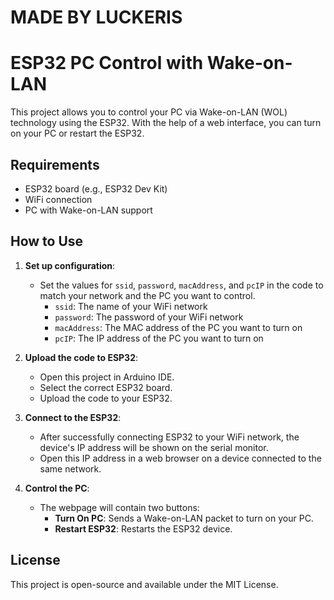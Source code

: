 # MADE BY LUCKERIS
# ESP32 PC Control with Wake-on-LAN

This project allows you to control your PC via Wake-on-LAN (WOL) technology using the ESP32. With the help of a web interface, you can turn on your PC or restart the ESP32.

## Requirements
- ESP32 board (e.g., ESP32 Dev Kit)
- WiFi connection
- PC with Wake-on-LAN support

## How to Use
1. **Set up configuration**:
   - Set the values for `ssid`, `password`, `macAddress`, and `pcIP` in the code to match your network and the PC you want to control.
     - `ssid`: The name of your WiFi network
     - `password`: The password of your WiFi network
     - `macAddress`: The MAC address of the PC you want to turn on
     - `pcIP`: The IP address of the PC you want to turn on

2. **Upload the code to ESP32**:
   - Open this project in Arduino IDE.
   - Select the correct ESP32 board.
   - Upload the code to your ESP32.

3. **Connect to the ESP32**:
   - After successfully connecting ESP32 to your WiFi network, the device's IP address will be shown on the serial monitor.
   - Open this IP address in a web browser on a device connected to the same network.

4. **Control the PC**:
   - The webpage will contain two buttons:
     - **Turn On PC**: Sends a Wake-on-LAN packet to turn on your PC.
     - **Restart ESP32**: Restarts the ESP32 device.

## License
This project is open-source and available under the MIT License.
